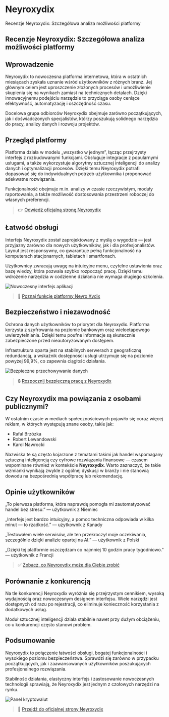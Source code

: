 # Neyroxydix
Recenzje Neyroxydix: Szczegółowa analiza możliwości platformy
## Recenzje Neyroxydix: Szczegółowa analiza możliwości platformy

## Wprowadzenie
Neyroxydix to nowoczesna platforma internetowa, która w ostatnich miesiącach zyskała uznanie wśród użytkowników z różnych branż. Jej głównym celem jest uproszczenie złożonych procesów i umożliwienie skupienia się na wynikach zamiast na technicznych detalach. Dzięki innowacyjnemu podejściu narzędzie to przyciąga osoby ceniące efektywność, automatyzację i oszczędność czasu.

Docelowa grupa odbiorców Neyroxydix obejmuje zarówno początkujących, jak i doświadczonych specjalistów, którzy poszukują solidnego narzędzia do pracy, analizy danych i rozwoju projektów.

## Przegląd platformy
Platforma działa w modelu „wszystko w jednym”, łącząc przejrzysty interfejs z rozbudowanymi funkcjami. Obsługuje integracje z popularnymi usługami, a także wykorzystuje algorytmy sztucznej inteligencji do analizy danych i optymalizacji procesów. Dzięki temu Neyroxydix potrafi dopasować się do indywidualnych potrzeb użytkownika i proponować adekwatne rozwiązania.

Funkcjonalność obejmuje m.in. analizy w czasie rzeczywistym, moduły raportowania, a także możliwość dostosowania przestrzeni roboczej do własnych preferencji.

> 👉 [Odwiedź oficjalną stronę Neyroxydix](https://neyroxydix.pl)

## Łatwość obsługi
Interfejs Neyroxydix został zaprojektowany z myślą o wygodzie — jest przyjazny zarówno dla nowych użytkowników, jak i dla profesjonalistów. Layout jest responsywny, co gwarantuje pełną funkcjonalność na komputerach stacjonarnych, tabletach i smartfonach.

Użytkownicy zwracają uwagę na intuicyjne menu, czytelne ustawienia oraz bazę wiedzy, która pozwala szybko rozpocząć pracę. Dzięki temu wdrożenie narzędzia w codzienne działania nie wymaga długiego szkolenia.

![Nowoczesny interfejs aplikacji](https://images.unsplash.com/photo-1591696205602-2f950c417cb9?auto=format&fit=crop&w=1170&q=80)

> 🔗 [Poznaj funkcje platformy Neyro Xydix](https://neyroxydix.pl)

## Bezpieczeństwo i niezawodność
Ochrona danych użytkowników to priorytet dla Neyroxydix. Platforma korzysta z szyfrowania na poziomie bankowym oraz wieloetapowego uwierzytelniania. Dzięki temu poufne informacje są skutecznie zabezpieczone przed nieautoryzowanym dostępem.

Infrastruktura oparta jest na stabilnych serwerach z geograficzną redundancją, a wskaźnik dostępności usługi utrzymuje się na poziomie powyżej 99,9%, co zapewnia ciągłość działania.

![Bezpieczne przechowywanie danych](https://images.unsplash.com/photo-1535223289827-42f1e9919769?auto=format&fit=crop&w=1170&q=80)

> 🔒 [Rozpocznij bezpieczną pracę z Neyroxydix](https://neyroxydix.pl)

## Czy Neyroxydix ma powiązania z osobami publicznymi?
W ostatnim czasie w mediach społecznościowych pojawiło się coraz więcej reklam, w których występują znane osoby, takie jak:

- Rafal Brzózka
- Robert Lewandowski
- Karol Nawrocki

Nazwiska te są często kojarzone z tematami takimi jak handel wspomagany sztuczną inteligencją czy cyfrowe rozwiązania finansowe — czasem wspominane również w kontekście **Neyroxydix**. Warto zaznaczyć, że takie wzmianki wynikają zwykle z ogólnej dyskusji w branży i nie stanowią dowodu na bezpośrednią współpracę lub rekomendację.

## Opinie użytkowników
„To pierwsza platforma, która naprawdę pomogła mi zautomatyzować handel bez stresu.” — użytkownik z Niemiec

„Interfejs jest bardzo intuicyjny, a pomoc techniczna odpowiada w kilka minut — to rzadkość.” — użytkownik z Kanady

„Testowałem wiele serwisów, ale ten przekroczył moje oczekiwania, szczególnie dzięki analizie opartej na AI.” — użytkownik z Polski

„Dzięki tej platformie oszczędzam co najmniej 10 godzin pracy tygodniowo.” — użytkownik z Francji

> ✅ [Zobacz, co Neyroxydix może dla Ciebie zrobić](https://neyroxydix.pl)

## Porównanie z konkurencją
Na tle konkurencji Neyroxydix wyróżnia się przejrzystym cennikiem, wysoką wydajnością oraz nowoczesnym designem interfejsu. Wiele narzędzi jest dostępnych od razu po rejestracji, co eliminuje konieczność korzystania z dodatkowych usług.

Moduł sztucznej inteligencji działa stabilnie nawet przy dużym obciążeniu, co u konkurencji często stanowi problem.

## Podsumowanie
Neyroxydix to połączenie łatwości obsługi, bogatej funkcjonalności i wysokiego poziomu bezpieczeństwa. Sprawdzi się zarówno w przypadku początkujących, jak i zaawansowanych użytkowników poszukujących profesjonalnego rozwiązania.

Stabilność działania, elastyczny interfejs i zastosowanie nowoczesnych technologii sprawiają, że Neyroxydix jest jednym z czołowych narzędzi na rynku.

![Panel kryptowalut](https://images.unsplash.com/photo-1605792657660-596af9009e82?auto=format&fit=crop&w=1170&q=80)

> 🚀 [Przejdź do oficjalnej strony Neyroxydix](https://neyroxydix.pl)

